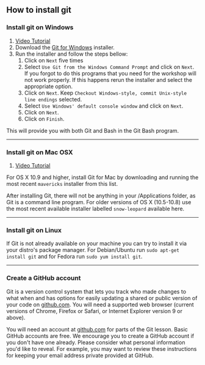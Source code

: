 ## How to install git

### Install git on Windows

1. [Video Tutorial][wingit-video]
1. Download the [Git for Windows][wingit] installer.
1. Run the installer and follow the steps bellow:
    1. Click on `Next` five times
    1. Select `Use Git from the Windows Command Prompt` and click on `Next`. If you forgot to do this programs that you need for the workshop will not work properly. If this happens rerun the installer and select the appropriate option.
    1. Click on `Next`. Keep `Checkout Windows-style, commit Unix-style line endings` selected.
    1. Select `Use Windows' default console window` and click on `Next`.
    1. Click on `Next`.
    1. Click on `Finish`.

This will provide you with both Git and Bash in the Git Bash program.

[wingit-video]: https://www.youtube.com/watch?v=339AEqk9c-8
[wingit]: https://git-for-windows.github.io/

---

### Install git on Mac OSX

1. [Video Tutorial][macgit-video]

For OS X 10.9 and higher, install Git for Mac by downloading and running the most
recent `mavericks` installer from this list.

After installing Git,
there will not be anything in your /Applications folder, as Git is a command line program.
For older versions of OS X (10.5-10.8) use the most recent available installer
labelled `snow-leopard` available here.

[macgit-video]: https://www.youtube.com/watch?v=9LQhwETCdwY

---

### Install git on Linux

If Git is not already available on your machine you can try to install it via
your distro's package manager. For Debian/Ubuntu run `sudo apt-get install git`
and for Fedora run `sudo yum install git`.

---

### Create a GitHub account

Git is a version control system that lets you track who made changes
to what when and has options for easily updating a shared or public version of your
code on [github.com][github].
You will need a supported web browser (current versions of Chrome, Firefox or Safari,
or Internet Explorer version 9 or above).

You will need an account at [github.com][github] for parts of the Git lesson.
Basic GitHub accounts are free. We encourage you to create a GitHub account
if you don't have one already. Please consider what personal information
you'd like to reveal. For example, you may want to review these instructions
for keeping your email address private provided at GitHub.

[github]: https://www.github.com
